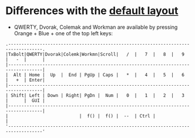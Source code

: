# Differences with the [default layout](../default)

* QWERTY, Dvorak, Colemak and Workman are available by pressing Orange + Blue + one of the top left keys:

```
.-----------------------------------------------------------------------------------.
|TxBolt|QWERTY|Dvorak|Colemk|Workmn|Scroll|   /  |   7  |   8  |   9  |   -  |      |
|-----------------------------------------------------------------------------------|
|  Alt | Home |  Up  |  End | PgUp | Caps |   *  |   4  |   5  |   6  |   +  | Enter|
|-----------------------------------------------------------------------------------|
| Shift| Left | Down | Right| PgDn |  Num |   0  |   1  |   2  |   3  |      |  GUI |
|-----------------------------------------------------------------------------------|
|                           |  f() |  f() |  --  | Ctrl |                           |
'-----------------------------------------------------------------------------------'
```
